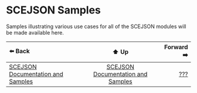 # SCEJSON Samples

Samples illustrating various use cases for all of the SCEJSON modules will be made available here.

| ⬅️ Back | ⬆️ Up | Forward ➡️ |
| :--- | :---: | ---: |
| [SCEJSON Documentation and Samples](../README.md) | [SCEJSON Documentation and Samples](../README.md) | [???](???.md) |
